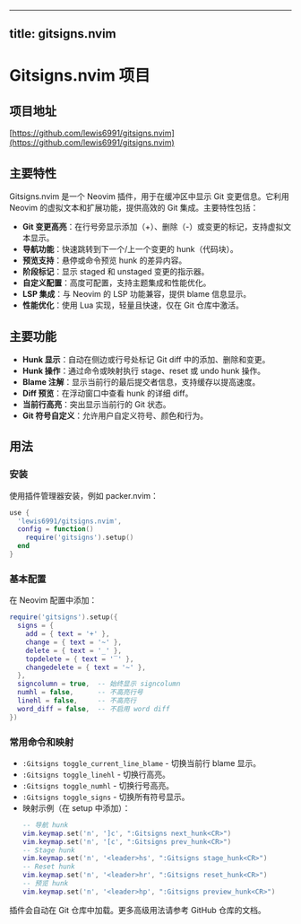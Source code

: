 
---
title: gitsigns.nvim
---

# Gitsigns.nvim 项目

## 项目地址
[https://github.com/lewis6991/gitsigns.nvim](https://github.com/lewis6991/gitsigns.nvim)

## 主要特性
Gitsigns.nvim 是一个 Neovim 插件，用于在缓冲区中显示 Git 变更信息。它利用 Neovim 的虚拟文本和扩展功能，提供高效的 Git 集成。主要特性包括：
- **Git 变更高亮**：在行号旁显示添加（+）、删除（-）或变更的标记，支持虚拟文本显示。
- **导航功能**：快速跳转到下一个/上一个变更的 hunk（代码块）。
- **预览支持**：悬停或命令预览 hunk 的差异内容。
- **阶段标记**：显示 staged 和 unstaged 变更的指示器。
- **自定义配置**：高度可配置，支持主题集成和性能优化。
- **LSP 集成**：与 Neovim 的 LSP 功能兼容，提供 blame 信息显示。
- **性能优化**：使用 Lua 实现，轻量且快速，仅在 Git 仓库中激活。

## 主要功能
- **Hunk 显示**：自动在侧边或行号处标记 Git diff 中的添加、删除和变更。
- **Hunk 操作**：通过命令或映射执行 stage、reset 或 undo hunk 操作。
- **Blame 注解**：显示当前行的最后提交者信息，支持缓存以提高速度。
- **Diff 预览**：在浮动窗口中查看 hunk 的详细 diff。
- **当前行高亮**：突出显示当前行的 Git 状态。
- **Git 符号自定义**：允许用户自定义符号、颜色和行为。

## 用法
### 安装
使用插件管理器安装，例如 packer.nvim：
```lua
use {
  'lewis6991/gitsigns.nvim',
  config = function()
    require('gitsigns').setup()
  end
}
```

### 基本配置
在 Neovim 配置中添加：
```lua
require('gitsigns').setup({
  signs = {
    add = { text = '+' },
    change = { text = '~' },
    delete = { text = '_' },
    topdelete = { text = '‾' },
    changedelete = { text = '~' },
  },
  signcolumn = true,  -- 始终显示 signcolumn
  numhl = false,      -- 不高亮行号
  linehl = false,     -- 不高亮行
  word_diff = false,  -- 不启用 word diff
})
```

### 常用命令和映射
- `:Gitsigns toggle_current_line_blame` - 切换当前行 blame 显示。
- `:Gitsigns toggle_linehl` - 切换行高亮。
- `:Gitsigns toggle_numhl` - 切换行号高亮。
- `:Gitsigns toggle_signs` - 切换所有符号显示。
- 映射示例（在 setup 中添加）：
  ```lua
  -- 导航 hunk
  vim.keymap.set('n', ']c', ":Gitsigns next_hunk<CR>")
  vim.keymap.set('n', '[c', ":Gitsigns prev_hunk<CR>")
  -- Stage hunk
  vim.keymap.set('n', '<leader>hs', ":Gitsigns stage_hunk<CR>")
  -- Reset hunk
  vim.keymap.set('n', '<leader>hr', ":Gitsigns reset_hunk<CR>")
  -- 预览 hunk
  vim.keymap.set('n', '<leader>hp', ":Gitsigns preview_hunk<CR>")
  ```

插件会自动在 Git 仓库中加载。更多高级用法请参考 GitHub 仓库的文档。